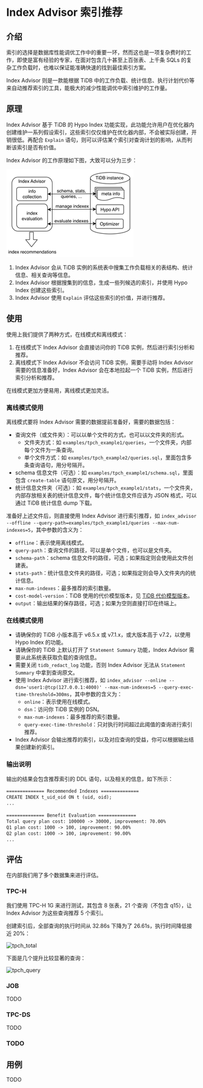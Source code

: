 # Index Advisor 索引推荐

## 介绍

索引的选择是数据库性能调优工作中的重要一环，然而这也是一项复杂费时的工作，即使是富有经验的专家，在面对包含几十甚至上百张表、上千条 SQLs 的复杂工作负载时，也难以保证能准确快速的找到最佳索引方案。

Index Advisor 则是一款能根据 TiDB 中的工作负载、统计信息、执行计划代价等来自动推荐索引的工具，能极大的减少性能调优中索引维护的工作量。

## 原理

Index Advisor 基于 TiDB 的 Hypo Index 功能实现，此功能允许用户在优化器内创建维护一系列假设索引，这些索引仅仅维护在优化器内部，不会被实际创建，开销很低。再配合 `Explain` 语句，则可以评估某个索引对查询计划的影响，从而判断该索引是否有价值。

Index Advisor 的工作原理如下图，大致可以分为三步：

![overview.png](doc/overview.png)

1. Index Advisor 会从 TiDB 实例的系统表中搜集工作负载相关的表结构、统计信息、相关查询等信息。
2. Index Advisor 根据搜集到的信息，生成一些列候选的索引，并使用 Hypo Index 创建这些索引。
3. Index Advisor 使用 `Explain` 评估这些索引的价值，并进行推荐。

## 使用

使用上我们提供了两种方式，在线模式和离线模式：
1. 在线模式下 Index Advisor 会直接访问你的 TiDB 实例，然后进行索引分析和推荐。
2. 离线模式下 Index Advisor 不会访问 TiDB 实例，需要手动将 Index Advisor 需要的信息准备好，Index Advisor 会在本地拉起一个 TiDB 实例，然后进行索引分析和推荐。

在线模式更加方便易用，离线模式更加灵活。

### 离线模式使用

离线模式要将 Index Advisor 需要的数据提前准备好，需要的数据包括：

- 查询文件（或文件夹）：可以以单个文件的方式，也可以以文件夹的形式。
  - 文件夹方式：如 `examples/tpch_example1/queries`，一个文件夹，内部每个文件为一条查询。
  - 单个文件方式：如 `examples/tpch_example2/queries.sql`，里面包含多条查询语句，用分号隔开。
- schema 信息文件（可选）：如 `examples/tpch_example1/schema.sql`，里面包含 `create-table` 语句原文，用分号隔开。
- 统计信息文件夹（可选）：如 `examples/tpch_example1/stats`，一个文件夹，内部存放相关表的统计信息文件，每个统计信息文件应该为 JSON 格式，可以通过 TiDB 统计信息 dump 下载。

准备好上述文件后，则直接使用 Index Advisor 进行索引推荐，如 `index_advisor --offline --query-path=examples/tpch_example1/queries --max-num-indexes=5`，其中参数的含义为：
- `offline`：表示使用离线模式。
- `query-path`：查询文件的路径，可以是单个文件，也可以是文件夹。
- `schema-path`：schema 信息文件的路径，可选；如果指定则会使用此文件创建表。
- `stats-path`：统计信息文件夹的路径，可选；如果指定则会导入文件夹内的统计信息。
- `max-num-indexes`：最多推荐的索引数量。
- `cost-model-version`：TiDB 使用的代价模型版本，见 [TiDB 代价模型版本](https://docs.pingcap.com/zh/tidb/dev/system-variables#tidb_cost_model_version-%E4%BB%8E-v620-%E7%89%88%E6%9C%AC%E5%BC%80%E5%A7%8B%E5%BC%95%E5%85%A5)。
- `output`：输出结果的保存路径，可选；如果为空则直接打印在终端上。

### 在线模式使用

- 请确保你的 TiDB 小版本高于 v6.5.x 或 v7.1.x，或大版本高于 v7.2，以使用 Hypo Index 的功能。 
- 请确保你的 TiDB 上默认打开了 `Statement Summary` 功能，Index Advisor 需要从此系统表获取负载的查询信息。
- 需要关闭 `tidb_redact_log` 功能，否则 Index Advisor 无法从 `Statement Summary` 中拿到查询原文。
- 使用 Index Advisor 进行索引推荐，如 `index_advisor --online --dsn='user1:@tcp(127.0.0.1:4000)' --max-num-indexes=5 --query-exec-time-threshold=300ms`，其中参数的含义为：
   - `online`：表示使用在线模式。
   - `dsn`：访问你 TiDB 实例的 DSN。
   - `max-num-indexes`：最多推荐的索引数量。
   - `query-exec-time-threshold`：只对执行时间超过此阈值的查询进行索引推荐。
- Index Advisor 会输出推荐的索引，以及对应查询的受益，你可以根据输出结果创建新的索引。

### 输出说明

输出的结果会包含推荐索引的 DDL 语句，以及相关的信息，如下所示：

```
============== Recommended Indexes ==============
CREATE INDEX t_uid_oid ON t (uid, oid);
...

============== Benefit Evaluation ==============
Total query plan cost: 100000 -> 30000, improvement: 70.00%
Q1 plan cost: 1000 -> 100, improvement: 90.00%
Q2 plan cost: 1000 -> 100, improvement: 90.00%
...
```

## 评估

在内部我们用了多个数据集来进行评估。

### TPC-H

我们使用 TPC-H 1G 来进行测试，其包含 8 张表，21 个查询（不包含 q15），让 Index Advisor 为这些查询推荐 5 个索引。

创建索引后，全部查询的执行时间从 32.86s 下降为了 26.61s，执行时间降低接近 20%：

![tpch_total](/Users/zhangyuanjia/Workspace/go/src/github.com/qw4990/index_advisor/doc/evaluation_tpch_1g_total.png)

下面是几个提升比较显著的查询：

![tpch_query](/Users/zhangyuanjia/Workspace/go/src/github.com/qw4990/index_advisor/doc/evaluation_tpch_1g_query.png)

### JOB

TODO

### TPC-DS

TODO

### TODO

## 用例

TODO